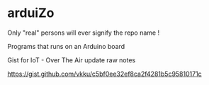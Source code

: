 # arduiZo
Only "real" persons will ever signify the repo name !

Programs that runs on an Arduino board

Gist for IoT - Over The Air update raw notes

https://gist.github.com/vkku/c5bf0ee32ef8ca2f4281b5c95810171c
